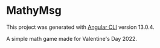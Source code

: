 # MathyMsg

This project was generated with [Angular CLI](https://github.com/angular/angular-cli) version 13.0.4.

A simple math game made for Valentine's Day 2022.
